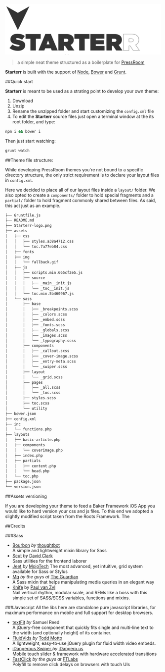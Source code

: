 ![](Starterr-logo.png)

> a simple neat theme structured as a boilerplate for [PressRoom](http://press-room.io)    

**Starterr** is built with the support of [Node](http://nodejs.org/), [Bower](http://bower.io/) and [Grunt](http://gruntjs.com/). 

##Quick start

**Starterr** is meant to be used as a strating point to develop your own theme:

1. Download
2. Unzip
3. Rename the unzipped folder and start customizing the `config.xml` file 
4. To edit the **Starterr** source files just open a terminal window at the its root folder, and type:

```bash
npm i && bower i
```
Then just start watching:

```bash
grunt watch
```

##Theme file structure:

While developing PressRoom themes you're not bound to a specific directory structure, the only strict requirement is to declare your layout files in `config.xml`. 

Here we decided to place all of our layout files inside a `layout/` folder. We also opted to create a `components/` folder to hold special fragments and a `partial/` folder to hold fragment commonly shared between files. As said, this act just as an example. 

```bash
├── Gruntfile.js
├── README.md
├── Starterr-logo.png
├── assets
│   ├── css
│   │   ├── styles.a38a4712.css
│   │   └── toc.7a77eb84.css
│   ├── fonts
│   ├── img
│   │   └── fallback.gif
│   ├── js
│   │   ├── scripts.min.665cf2e5.js
│   │   ├── source
│   │   │   ├── _main__init.js
│   │   │   └── _toc__init.js
│   │   └── toc.min.5b460967.js
│   └── sass
│       ├── base
│       │   ├── _breakpoints.scss
│       │   ├── _colors.scss
│       │   ├── _embed.scss
│       │   ├── _fonts.scss
│       │   ├── _globals.scss
│       │   ├── _images.scss
│       │   └── _typography.scss
│       ├── components
│       │   ├── _callout.scss
│       │   ├── _cover-image.scss
│       │   ├── _entry-meta.scss
│       │   └── _swiper.scss
│       ├── layout
│       │   └── _grid.scss
│       ├── pages
│       │   ├── _all.scss
│       │   └── _toc.scss
│       ├── styles.scss
│       ├── toc.scss
│       └── utility
├── bower.json
├── config.xml
├── inc
│   └── functions.php
├── layouts
│   ├── basic-article.php
│   ├── components
│   │   └── coverimage.php
│   ├── index.php
│   ├── partials
│   │   ├── content.php
│   │   └── head.php
│   └── toc.php
├── package.json
└── version.json
```

##Assets versioning

If you are developing your theme to feed a Baker Framework iOS App you would like to hard version your css and js files. To this end we adopted a slightly modified script taken from the Roots Framework. 
The 


##Credits


###Sass

- [Bourbon](https://github.com/thoughtbot/bourbon) *by* [thoughtbot](http://robots.thoughtbot.com/)    
A simple and lightweight mixin library for Sass
- [Scut](http://davidtheclark.github.io/scut/) *by* [David Clark](http://davidtheclark.com/)    
Sass utilities for the frontend laborer
- [Jeet](https://github.com/mojotech/jeet) *by* [MojoTech](http://www.mojotech.com/) 
The most advanced, yet intuitive, grid system available for Sass or Stylus 
- [Mq](https://github.com/guardian/sass-mq) *by the guys at* [The Guardian](http://www.theguardian.com/uk)     
A Sass mixin that helps manipulating media queries in an elegant way 
- [Knife](http://pushplaybang.github.io/knife/) by [Paul van Zyl](http://nonacreative.com/)   
Nail vertical rhythm, modular scale, and REMs like a boss with this simple set of SASS/SCSS variables, functions and mixins. 


###Javascript
All the libs here are standalone pure javascript libraries, for maximum performance on mobile and full support for desktop browsers.

- [textFit](https://github.com/STRML/textFit) *by* Samuel Reed    
A jQuery-free component that quickly fits single and multi-line text to the width (and optionally height) of its container. 
- [FluidVids](https://github.com/toddmotto/fluidvids) *by* [Todd Motto](http://toddmotto.com/)   
A lightweight, easy-to-use jQuery plugin for fluid width video embeds. 
- [iDangerous Swiper ](http://www.idangero.us/sliders/swiper/) *by* [iDangero.us](http://www.idangero.us/)  
Mobile touch slider & framework with hardware accelerated transitions
- [FastClick](https://github.com/ftlabs/fastclick) *by the guys at* [FTLabs](http://labs.ft.com/)   
Polyfill to remove click delays on browsers with touch UIs 

